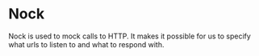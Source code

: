 # Nock
Nock is used to mock calls to HTTP. It makes it possible for us to specify what urls to listen to and what to respond with.